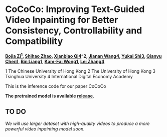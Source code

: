 # CoCoCo: Improving Text-Guided Video Inpainting for Better Consistency, Controllability and Compatibility

**[Bojia Zi<sup>1</sup>](https://scholar.google.fi/citations?user=QrMKIkEAAAAJ&hl=en), [Shihao Zhao](https://scholar.google.com/citations?user=dNQiLDQAAAAJ&hl=en), [Xianbiao Qi4](https://scholar.google.com/citations?user=odjSydQAAAAJ&hl=en)^2, [Jianan Wang4](https://scholar.google.com/citations?user=mt5mvZ8AAAAJ&hl=en), [Yukai Shi3](https://scholar.google.com/citations?user=oQXfkSQAAAAJ&hl=en), [Qianyu Chen1](https://scholar.google.com/citations?user=Kh8FoLQAAAAJ&hl=en), [Bin Liang1](https://scholar.google.com/citations?user=djpQeLEAAAAJ&hl=en), [Kam-Fai Wong1](https://scholar.google.com/citations?user=fyMni2cAAAAJ&hl=en), [Lei Zhang4](https://scholar.google.com/citations?user=fIlGZToAAAAJ&hl=en)**

1 The Chinese University of Hong Kong   2 The University of Hong Kong   3 Tsinghua University   4 International Digital Economy Academy

This is the inference code for our paper CoCoCo


**The pretrained model is available [release](https://mycuhk-my.sharepoint.com/:f:/g/personal/1155203591_link_cuhk_edu_hk/EoXyViqDi8JEgBDCbxsyPY8BCg7YtkOy73SbBY-3WcQ72w?e=cDZuXM).**

**TO DO**
---------------------------------------
*We will use larger dataset with high-quality videos to produce a more powerful video inpainting model soon.*


